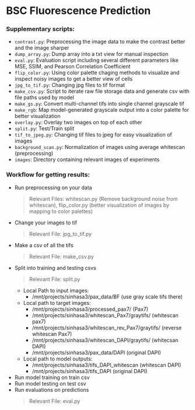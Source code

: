 # BSC Fluorescence Prediction


### Supplementary scripts:
- `contrast.py`: Preprocessing the image data to make the contrast better and the image sharper
- `dump_array.py`: Dump array into a txt view for manual inspection
- `eval.py`: Evaluation script including several different parameters like MSE, SSIM, and Pearson Correlation Coefficient
- `flip_color.py`: Using color palette chaging methods to visualize and inspect noisy images to get a better view of cells
- `jpg_to_tif.py`: Changing jpg files to tif format
- `make_csv.py`: Script to iterate raw file storage data and generate csv with file paths used by model
- `make_gs.py`: Convert multi-channel tifs into single channel grayscale tif
- `make_rgb`: Map model-generated grayscale output into a color palette for better visualization
- `overlay.py`: Overlay two images on top of each other
- `split.py`: Test/Train split
- `tif_to_jpeg.py`: Changing tif files to jpeg for easy visualization of images
- `background_scan.py`: Normalization of images using average whitescan (preprocessing)
- `images`: Directory containing relevant images of experiments

### Workflow for getting results:
- Run preprocessing on your data
    > Relevant Files: whitescan.py (Remove background noise from whitescan), flip_color.py (better visualization of images by mapping to color palettes)
- Change your images to tif
    > Relevant File: jpg_to_tif.py 
- Make a csv of all the tifs
    > Relevant File: make_csv.py
- Split into training and testing csvs
    > Relevant File: split.py
    - Local Path to input images: 
        - /mnt/projects/sinhasa3/pax_data/BF (use gray scale tifs there)
    - Local path to target images: 
        - /mnt/projects/sinhasa3/processed_pax7/ (Pax7) 
        - /mnt/projects/sinhasa3/whitescan_Pax7/graytifs/ (whitescan pax7) 
        - /mnt/projects/sinhasa3/whitescan_rev_Pax7/graytifs/ (reverse whitescan Pax7) 
        - /mnt/projects/sinhasa3/whitescan_DAPI/graytifs/ (whitecsan DAPI) 
        - /mnt/projects/sinhasa3/pax_data/DAPI (original DAPI)
    - Local path to model outputs: 
        - /mnt/projects/sinhasa3/tifs_DAPI_whitescan (whitescan DAPI) 
        - /mnt/projects/sinhasa3/tifs_DAPI (original DAPI)
- Run model training on train csv
- Run model testing on test csv
- Run evaluations on predictions
    > Relevant File: eval.py